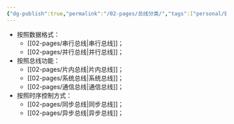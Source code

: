 ```yaml
---
{"dg-publish":true,"permalink":"/02-pages/总线分类/","tags":["personal/blog","计算机组成原理/总线"]}
---
```


- 按照数据格式：
	- [[02-pages/串行总线\|串行总线]]；
	- [[02-pages/并行总线\|并行总线]]；
- 按照总线功能：
	- [[02-pages/片内总线\|片内总线]]；
	- [[02-pages/系统总线\|系统总线]]；
	- [[02-pages/通信总线\|通信总线]]；
- 按照时序控制方式：
	- [[02-pages/同步总线\|同步总线]]；
	- [[02-pages/异步总线\|异步总线]]；